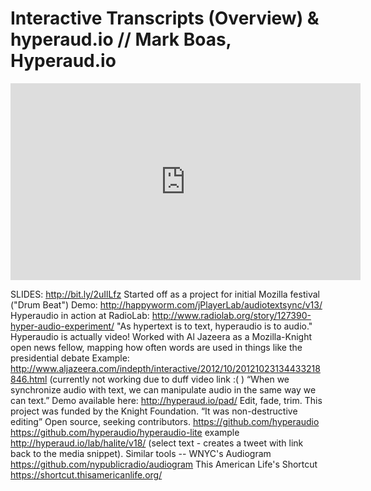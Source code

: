 # Interactive Transcripts \(Overview\)  & hyperaud.io // Mark Boas, Hyperaud.io



<iframe width="560" height="315" src="https://www.youtube.com/embed/Epe42APLMQM?start=1158" frameborder="0" allowfullscreen></iframe>


SLIDES: http://bit.ly/2uIlLfz
Started off as a project for initial Mozilla festival ("Drum Beat")
Demo: http://happyworm.com/jPlayerLab/audiotextsync/v13/
Hyperaudio in action at RadioLab: 
http://www.radiolab.org/story/127390-hyper-audio-experiment/
"As hypertext is to text, hyperaudio is to audio."
Hyperaudio is actually video!
Worked with Al Jazeera as a Mozilla-Knight open news fellow, mapping how often words are used in things like the presidential debate
Example: http://www.aljazeera.com/indepth/interactive/2012/10/20121023134433218846.html
(currently not working due to duff video link :( )
“When we synchronize audio with text, we can manipulate audio in the same way we can text.”
Demo available here: http://hyperaud.io/pad/
Edit, fade, trim.
This project was funded by the Knight Foundation.
“It was non-destructive editing”
Open source, seeking contributors. https://github.com/hyperaudio
https://github.com/hyperaudio/hyperaudio-lite example http://hyperaud.io/lab/halite/v18/ (select text - creates a tweet with link back to the media snippet).
Similar tools --
WNYC's Audiogram https://github.com/nypublicradio/audiogram
This American Life's Shortcut https://shortcut.thisamericanlife.org/